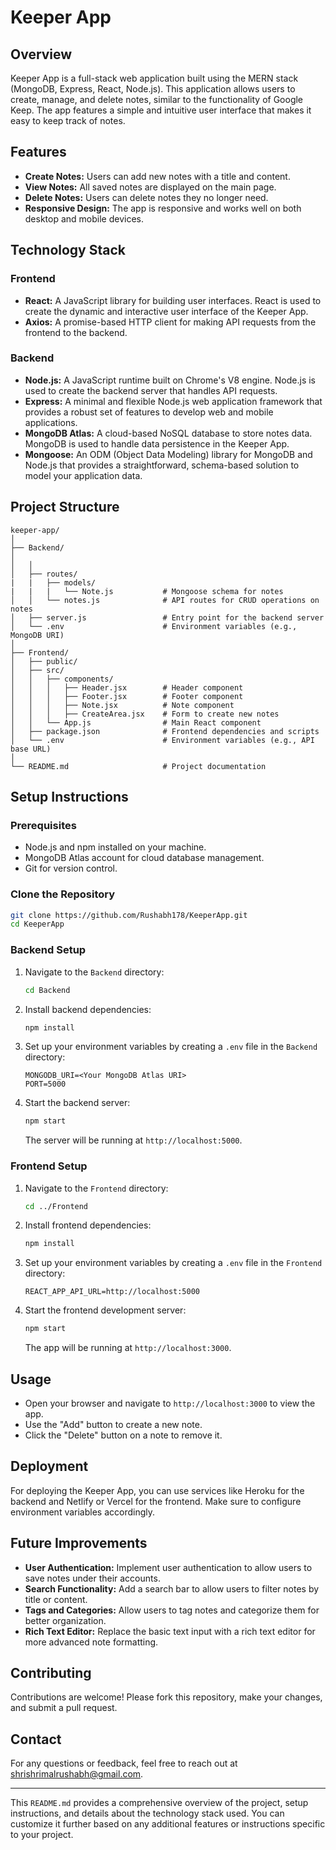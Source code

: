 
# Keeper App

## Overview

Keeper App is a full-stack web application built using the MERN stack (MongoDB, Express, React, Node.js). This application allows users to create, manage, and delete notes, similar to the functionality of Google Keep. The app features a simple and intuitive user interface that makes it easy to keep track of notes.

## Features

- **Create Notes:** Users can add new notes with a title and content.
- **View Notes:** All saved notes are displayed on the main page.
- **Delete Notes:** Users can delete notes they no longer need.
- **Responsive Design:** The app is responsive and works well on both desktop and mobile devices.

## Technology Stack

### Frontend

- **React:** A JavaScript library for building user interfaces. React is used to create the dynamic and interactive user interface of the Keeper App.
- **Axios:** A promise-based HTTP client for making API requests from the frontend to the backend.

### Backend

- **Node.js:** A JavaScript runtime built on Chrome's V8 engine. Node.js is used to create the backend server that handles API requests.
- **Express:** A minimal and flexible Node.js web application framework that provides a robust set of features to develop web and mobile applications.
- **MongoDB Atlas:** A cloud-based NoSQL database to store notes data. MongoDB is used to handle data persistence in the Keeper App.
- **Mongoose:** An ODM (Object Data Modeling) library for MongoDB and Node.js that provides a straightforward, schema-based solution to model your application data.

## Project Structure

```
keeper-app/
│
├── Backend/
│   
│   │  
│   ├── routes/
|   |   ├── models/
|   |   |   └── Note.js           # Mongoose schema for notes
│   │   └── notes.js              # API routes for CRUD operations on notes
│   ├── server.js                 # Entry point for the backend server
│   └── .env                      # Environment variables (e.g., MongoDB URI)
│
├── Frontend/
│   ├── public/
│   ├── src/
│   │   ├── components/
│   │   │   ├── Header.jsx        # Header component
│   │   │   ├── Footer.jsx        # Footer component
│   │   │   ├── Note.jsx          # Note component
│   │   │   ├── CreateArea.jsx    # Form to create new notes
│   │   └── App.js                # Main React component
│   ├── package.json              # Frontend dependencies and scripts
│   └── .env                      # Environment variables (e.g., API base URL)
│
└── README.md                     # Project documentation
```

## Setup Instructions

### Prerequisites

- Node.js and npm installed on your machine.
- MongoDB Atlas account for cloud database management.
- Git for version control.

### Clone the Repository

```bash
git clone https://github.com/Rushabh178/KeeperApp.git
cd KeeperApp
```

### Backend Setup

1. Navigate to the `Backend` directory:

   ```bash
   cd Backend
   ```

2. Install backend dependencies:

   ```bash
   npm install
   ```

3. Set up your environment variables by creating a `.env` file in the `Backend` directory:

   ```env
   MONGODB_URI=<Your MongoDB Atlas URI>
   PORT=5000
   ```

4. Start the backend server:

   ```bash
   npm start
   ```

   The server will be running at `http://localhost:5000`.

### Frontend Setup

1. Navigate to the `Frontend` directory:

   ```bash
   cd ../Frontend
   ```

2. Install frontend dependencies:

   ```bash
   npm install
   ```

3. Set up your environment variables by creating a `.env` file in the `Frontend` directory:

   ```env
   REACT_APP_API_URL=http://localhost:5000
   ```

4. Start the frontend development server:

   ```bash
   npm start
   ```

   The app will be running at `http://localhost:3000`.

## Usage

- Open your browser and navigate to `http://localhost:3000` to view the app.
- Use the "Add" button to create a new note.
- Click the "Delete" button on a note to remove it.

## Deployment

For deploying the Keeper App, you can use services like Heroku for the backend and Netlify or Vercel for the frontend. Make sure to configure environment variables accordingly.

## Future Improvements

- **User Authentication:** Implement user authentication to allow users to save notes under their accounts.
- **Search Functionality:** Add a search bar to allow users to filter notes by title or content.
- **Tags and Categories:** Allow users to tag notes and categorize them for better organization.
- **Rich Text Editor:** Replace the basic text input with a rich text editor for more advanced note formatting.


## Contributing

Contributions are welcome! Please fork this repository, make your changes, and submit a pull request.

## Contact

For any questions or feedback, feel free to reach out at [shrishrimalrushabh@gmail.com](shrishrimalrushabh@gmail.com).

---

This `README.md` provides a comprehensive overview of the project, setup instructions, and details about the technology stack used. You can customize it further based on any additional features or instructions specific to your project.
